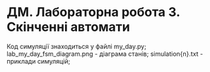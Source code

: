 # ДМ. Лабораторна робота 3. Скінченні автомати
Код симуляції знаходиться у файлі my_day.py;
lab_my_day_fsm_diagram.png - діаграма станів;
simulation{n}.txt - приклади симуляцій;
